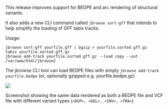 This release improves support for BEDPE and arc rendering of structural
variants.

It also adds a new CLI command called `jbrowse sort-gff` that intends to help
simplify the loading of GFF tabix tracks.

Usage:

```
jbrowse sort-gff yourfile.gff | bgzip > yourfile.sorted.gff.gz
tabix yourfile.sorted.gff.gz
jbrowse add-track yourfile.sorted.gff.gz --load copy --out /var/www/html/jbrowse2
```

The jbrowse CLI tool can load BEDPE files with simply
`jbrowse add-track yourfile.bedpe` (or, optionally gzipped e.g.
yourfile.bedpe.gz)

![](https://user-images.githubusercontent.com/6511937/281789167-aef6ccd2-c7e4-444e-b213-f3876fedabf9.png)

Screenshot showing the same data rendered as both a BEDPE file and VCF file with
different variant types (`<DUP>, <DEL>, <INV>, <TRA>`)
